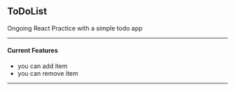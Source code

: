 ## ToDoList
Ongoing React Practice with a simple todo app
___
#### Current Features

- you can add item
- you can remove item

---